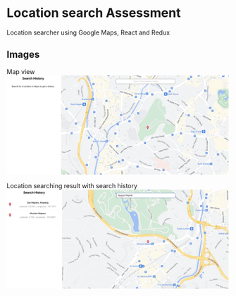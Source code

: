 # Location search Assessment

Location searcher using Google Maps, React and Redux

## Images
Map view
![maps view](src/assets/images/mapview.png)

Location searching result with search history
![maps search](src/assets/images/search_result.png)
